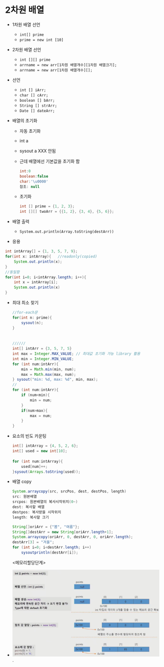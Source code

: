 

# 2차원 배열

- 1차원 배열 선언
  - `int[] prime`
  - `prime = new int [10]`
- 2차원 배열 선언
  - `int [][] prime`
  - `arrname = new arr[1차원 배열개수][1차원 배열크기];`
  - `arrname = new arr[1차원 배열개수][];`

- 선언
  - `int [] iArr;`
  - `char [] cArr;`
  - `boolean [] bArr;`
  - `String [] strArr;`
  - `Date [] dateArr;`



- 배열의 초기화

  - 자동 초기화

  - int a

  - sysout a  XXX 안됨

  - 근데 배열에선 기본값을 초기화 함

    ```java
    int:0
    boolean:false
    char:'\u0000'
    참조: null
    ```

  - 초기화

    ```java
    int [] prime = {1, 2, 3};
    int [][] twoArr = {{1, 2}, {3, 4}, {5, 6}};
    ```



- 배열 출력

  - `System.out.println(Array.toString(destArr))`

    

- 응용

```java
int intArray[] = {1, 3, 5, 7, 9};
for(int x: intArray){   //readonly(copied)
    System.out.println(x);
}  
//동일함
for(int i=0; i<intArray.length; i++){
    int x = intArray[i];
    System.out.println(x)
}
```

- 최대 최소 찾기

  ```java
  //for-each문
  for(int n: prime){
      sysout(n);
  }
  
  
  //////
  int[] intArr = {3, 5, 7, 5}
  int max = Integer.MAX_VALUE; // 최대값 초기화 가능 library 활용
  int min = Integer.MIN_VALUE;
  for (int num:intArr){
      min = Math.min(min, num);
      max = Math.max(max, num);
  } sysout("min: %d, max: %d", min, max);
  //
  for (int num:intArr){
      if (num<min){
          min = num;
      }
      if(num>max){
          max = num;
      }
  } 
  
  ```

- 요소의 빈도 카운팅

  ```java
  int[] intArray = {4, 5, 2, 6};
  int[] used = new int[10];
  
  for (int num:intArray){
      used[num]++;
  }sysout(Arrays.toString(used));
  ```

- 배열 copy

  ```java
  System.arraycopy(src, srcPos, dest, destPos, length)
  src: 원본배열
  srcpos: 원본배열의 복사시작위치(0~)
  dest: 복사할 배열
  destpos: 복사받을 시작위치
  length: 복사할 크기
  ```

  ```java
  String[]oriArr = {"봄", "여름"};
  String[]destArr = new String[oriArr.length+1];
  System.arraycopy(oriArr, 0, destArr, 0, oriArr.length);
  destArr[3] = "겨울";
  for (int i=0; i<destArr.length; i++)
      sysoutprintln(destArr[i]);
  ```

  <메모리할당단계>

- ![image-20220405205831966](images/image-20220405205831966.png).

